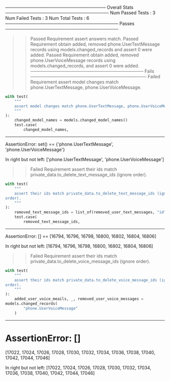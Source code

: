 ──────────────────────────────── Overall Stats ─────────────────────────────────
Num Passed Tests : 3
Num Failed Tests : 3
Num Total  Tests : 6
──────────────────────────────────── Passes ────────────────────────────────────
>> Passed Requirement
assert answers match.
>> Passed Requirement
obtain added, removed phone.UserTextMessage records using models.changed_records
and assert 0 were added.
>> Passed Requirement
obtain added, removed phone.UserVoiceMessage records using
models.changed_records,
and assert 0 were added.
──────────────────────────────────── Fails ─────────────────────────────────────
>> Failed Requirement
assert model changes match phone.UserTextMessage, phone.UserVoiceMessage.
```python
with test(
    """
    assert model changes match phone.UserTextMessage, phone.UserVoiceMessage.
    """
):
    changed_model_names = models.changed_model_names()
    test.case(
        changed_model_names,
```
----------
AssertionError:  set() == {'phone.UserTextMessage', 'phone.UserVoiceMessage'}

In right but not left:
['phone.UserTextMessage', 'phone.UserVoiceMessage']
>> Failed Requirement
assert their ids match private_data.to_delete_text_message_ids (ignore order).
```python
with test(
    """
    assert their ids match private_data.to_delete_text_message_ids (ignore
order).
    """
):
    removed_text_message_ids = list_of(removed_user_text_messages, "id")
    test.case(
        removed_text_message_ids,
```
----------
AssertionError:  [] == [16794, 16796, 16798, 16800, 16802, 16804, 16806]

In right but not left:
[16794, 16796, 16798, 16800, 16802, 16804, 16806]
>> Failed Requirement
assert their ids match private_data.to_delete_voice_message_ids (ignore order).
```python
with test(
    """
    assert their ids match private_data.to_delete_voice_message_ids (ignore
order).
    """
):
    added_user_voice_meails, _, removed_user_voice_messages =
models.changed_records(
        "phone.UserVoiceMessage"
    )
```
----------
AssertionError:
[]
==
[17022, 17024, 17026, 17028, 17030, 17032, 17034, 17036, 17038, 17040, 17042,
17044, 17046]

In right but not left:
[17022, 17024, 17026, 17028, 17030, 17032, 17034, 17036, 17038, 17040, 17042,
17044, 17046]